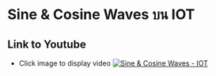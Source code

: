 # Sine & Cosine Waves บน IOT

## Link to Youtube
- Click image to display video
[![Sine & Cosine Waves - IOT](https://github.com/TOEYJIRAKID/SinCos-Wave-IOT/assets/167008371/8c34427e-5737-49ed-acf0-114931a58fff)](https://youtu.be/62LpxWNeSRU?si=wRCOofGbFV8BDC1m) 
